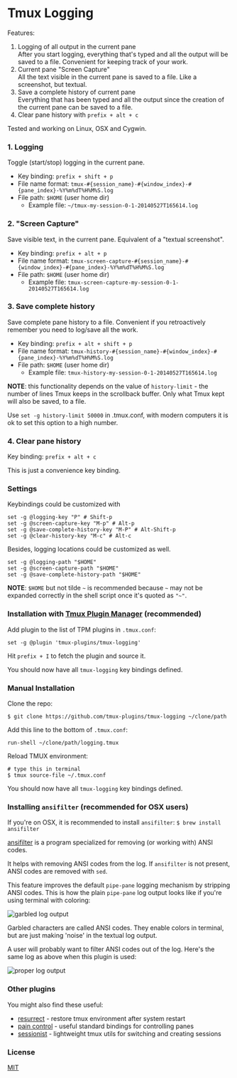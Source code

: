 # Tmux Logging

Features:

1. Logging of all output in the current pane<br/>
   After you start logging, everything that's typed and all the output will be
   saved to a file. Convenient for keeping track of your work.
2. Current pane "Screen Capture"<br/>
   All the text visible in the current pane is saved to a file. Like a
   screenshot, but textual.
3. Save a complete history of current pane<br/>
   Everything that has been typed and all the output since the creation of the
   current pane can be saved to a file.
4. Clear pane history with `prefix + alt + c`

Tested and working on Linux, OSX and Cygwin.

### 1. Logging

Toggle (start/stop) logging in the current pane.

* Key binding: `prefix + shift + p`
* File name format: `tmux-#{session_name}-#{window_index}-#{pane_index}-%Y%m%dT%H%M%S.log`
* File path: `$HOME` (user home dir)
  * Example file: `~/tmux-my-session-0-1-20140527T165614.log`

### 2. "Screen Capture"

Save visible text, in the current pane. Equivalent of a "textual screenshot".

* Key binding: `prefix + alt + p`
* File name format: `tmux-screen-capture-#{session_name}-#{window_index}-#{pane_index}-%Y%m%dT%H%M%S.log`
* File path: `$HOME` (user home dir)
  * Example file: `tmux-screen-capture-my-session-0-1-20140527T165614.log`

### 3. Save complete history

Save complete pane history to a file. Convenient if you retroactively remember
you need to log/save all the work.

* Key binding: `prefix + alt + shift + p`
* File name format: `tmux-history-#{session_name}-#{window_index}-#{pane_index}-%Y%m%dT%H%M%S.log`
* File path: `$HOME` (user home dir)
  * Example file: `tmux-history-my-session-0-1-20140527T165614.log`

**NOTE**: this functionality depends on the value of `history-limit` - the number
of lines Tmux keeps in the scrollback buffer. Only what Tmux kept will also be saved,
to a file.

Use `set -g history-limit 50000` in .tmux.conf, with modern computers
it is ok to set this option to a high number.

### 4. Clear pane history

Key binding: `prefix + alt + c`

This is just a convenience key binding.

### Settings

Keybindings could be customized with

    set -g @logging-key "P" # Shift-p
    set -g @screen-capture-key "M-p" # Alt-p
    set -g @save-complete-history-key "M-P" # Alt-Shift-p
    set -g @clear-history-key "M-c" # Alt-c

Besides, logging locations could be customized as well.

    set -g @logging-path "$HOME"
    set -g @screen-capture-path "$HOME"
    set -g @save-complete-history-path "$HOME"

**NOTE**: `$HOME` but not tilde `~` is recommended because `~` may not be expanded correctly
in the shell script once it's quoted as `"~"`.

### Installation with [Tmux Plugin Manager](https://github.com/tmux-plugins/tpm) (recommended)

Add plugin to the list of TPM plugins in `.tmux.conf`:

    set -g @plugin 'tmux-plugins/tmux-logging'

Hit `prefix + I` to fetch the plugin and source it.

You should now have all `tmux-logging` key bindings defined.

### Manual Installation

Clone the repo:

    $ git clone https://github.com/tmux-plugins/tmux-logging ~/clone/path

Add this line to the bottom of `.tmux.conf`:

    run-shell ~/clone/path/logging.tmux

Reload TMUX environment:

    # type this in terminal
    $ tmux source-file ~/.tmux.conf

You should now have all `tmux-logging` key bindings defined.

### Installing `ansifilter` (recommended for OSX users)

If you're on OSX, it is recommended to install `ansifilter`:
`$ brew install ansifilter`

[ansifilter](http://www.andre-simon.de/doku/ansifilter/en/ansifilter.php)
is a program specialized for removing (or working with) ANSI codes.

It helps with removing ANSI codes from the log. If `ansifilter` is not present,
ANSI codes are removed with `sed`.

This feature improves the default `pipe-pane` logging mechanism by stripping
ANSI codes. This is how the plain `pipe-pane` log output looks like if you're
using terminal with coloring:

![garbled log output](/screenshots/garbled_log_output.png)

Garbled characters are called ANSI codes. They enable colors in terminal, but
are just making 'noise' in the textual log output.

A user will probably want to filter ANSI codes out of the log. Here's the same
log as above when this plugin is used:

![proper log output](/screenshots/proper_log_output.png)

### Other plugins

You might also find these useful:

- [resurrect](https://github.com/tmux-plugins/tmux-resurrect) - restore tmux
  environment after system restart
- [pain control](https://github.com/tmux-plugins/tmux-pain-control) - useful standard
  bindings for controlling panes
- [sessionist](https://github.com/tmux-plugins/tmux-sessionist) - lightweight
  tmux utils for switching and creating sessions

### License

[MIT](LICENSE.md)
